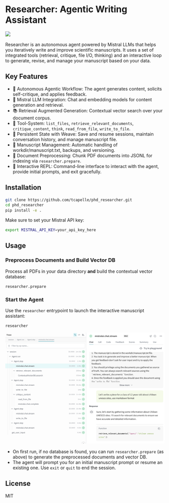 # Researcher: Agentic Writing Assistant

![](images/researcher.gif)

Researcher is an autonomous agent powered by Mistral LLMs that helps you iteratively write and improve scientific manuscripts. It uses a set of integrated tools (retrieval, critique, file I/O, thinking) and an interactive loop to generate, revise, and manage your manuscript based on your data.

## Key Features

- 🤖 Autonomous Agentic Workflow: The agent generates content, solicits self-critique, and applies feedback.
- 🧠 Mistral LLM Integration: Chat and embedding models for content generation and retrieval.
- 📚 Retrieval Augmented Generation: Contextual vector search over your document corpus.
- 🔧 Tool-System: `list_files`, `retrieve_relevant_documents`, `critique_content`, `think`, `read_from_file`, `write_to_file`.
- 💾 Persistent State with Weave: Save and resume sessions, maintain conversation history, and manage manuscript file.
- 📄 Manuscript Management: Automatic handling of workdir/manuscript.txt, backups, and versioning.
- 🚀 Document Preprocessing: Chunk PDF documents into JSONL for indexing via `researcher.prepare`.
- 🔄 Interactive REPL: Command-line interface to interact with the agent, provide initial prompts, and exit gracefully.

## Installation

```bash
git clone https://github.com/tcapelle/phd_researcher.git
cd phd_researcher
pip install -e .
```

Make sure to set your Mistral API key:

```bash
export MISTRAL_API_KEY=your_api_key_here
```

## Usage

### Preprocess Documents and Build Vector DB

Process all PDFs in your data directory **and** build the contextual vector database:

```bash
researcher.prepare
```

### Start the Agent

Use the `researcher` entrypoint to launch the interactive manuscript assistant:

```bash
researcher
```

![](images/researcher_traces.png)

- On first run, if no database is found, you can run `researcher.prepare` (as above) to generate the preprocessed documents and vector DB.
- The agent will prompt you for an initial manuscript prompt or resume an existing one. Use `exit` or `quit` to end the session.


## License

MIT 